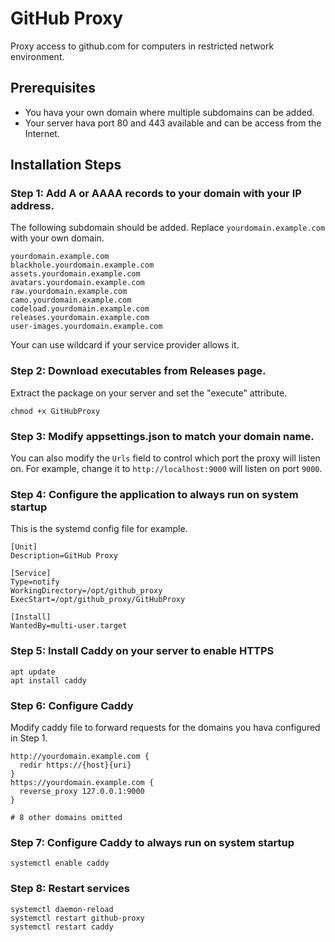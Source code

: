 # GitHub Proxy

Proxy access to github.com for computers in restricted network environment.

## Prerequisites
* You hava your own domain where multiple subdomains can be added.
* Your server hava port 80 and 443 available and can be access from the Internet.

## Installation Steps

### Step 1: Add A or AAAA records to your domain with your IP address.

The following subdomain should be added. Replace `yourdomain.example.com` with your own domain.
```
yourdomain.example.com
blackhole.yourdomain.example.com
assets.yourdomain.example.com
avatars.yourdomain.example.com
raw.yourdomain.example.com
camo.yourdomain.example.com
codeload.yourdomain.example.com
releases.yourdomain.example.com
user-images.yourdomain.example.com
```
Your can use wildcard if your service provider allows it.

### Step 2: Download executables from Releases page.

Extract the package on your server and set the "execute" attribute.
```
chmod +x GitHubProxy
```

### Step 3: Modify appsettings.json to match your domain name.
You can also modify the `Urls` field to control which port the proxy will listen on. For example, change it to `http://localhost:9000` will listen on port `9000`.

### Step 4: Configure the application to always run on system startup

This is the systemd config file for example.
```
[Unit]
Description=GitHub Proxy

[Service]
Type=notify
WorkingDirectory=/opt/github_proxy
ExecStart=/opt/github_proxy/GitHubProxy

[Install]
WantedBy=multi-user.target
```

### Step 5: Install Caddy on your server to enable HTTPS

```
apt update
apt install caddy
```

### Step 6: Configure Caddy
Modify caddy file to forward requests for the domains you hava configured in Step 1.
```
http://yourdomain.example.com {
  redir https://{host}{uri}
}
https://yourdomain.example.com {
  reverse_proxy 127.0.0.1:9000
}

# 8 other domains omitted
```

### Step 7: Configure Caddy to always run on system startup
```
systemctl enable caddy
```

### Step 8: Restart services
```
systemctl daemon-reload
systemctl restart github-proxy
systemctl restart caddy
```
